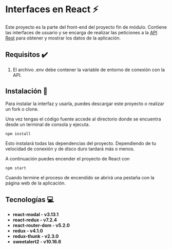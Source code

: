 # Interfaces en React :zap:

Este proyecto es la parte del front-end del proyecto fin de módulo. Contiene las interfaces de usuario y se encarga de realizar las peticiones a la [API Rest](https://github.com/RubenFern/Photodir-PFM) para obtener y mostrar los datos de la aplicación.

## Requisitos :heavy_check_mark:

1. El archivo .env debe contener la variable de entorno de conexión con la API.

## Instalación :rocket:

Para instalar la interfaz y usarla, puedes descargar este proyecto o realizar un fork o clone. 

Una vez tengas el código fuente accede al directorio donde se encuentra desde un terminal de consola y ejecuta.

```
npm install
```

Esto instalará todas las dependencias del proyecto. Dependiendo de tu velocidad de conexión y de disco duro tardará más o menos.

A continuación puedes encender el proyecto de React con

```
npm start
```

Cuando termine el proceso de encendido se abrirá una pestaña con la página web de la aplicación.

## Tecnologías :computer:

- **react-modal - v3.13.1**
- **react-redux - v7.2.4**
- **react-router-dom - v5.2.0**
- **redux - v4.1.0**
- **redux-thunk - v2.3.0**
- **sweetalert2 - v10.16.6**